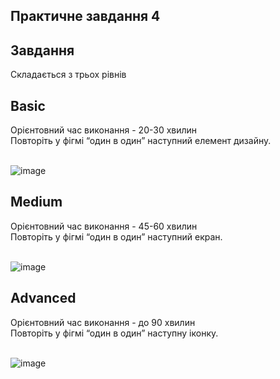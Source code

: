 Практичне завдання 4
---
## **Завдання**  
Складається з трьох рівнів
## Basic
Орієнтовний час виконання - 20-30 хвилин  
Повторіть у фігмі “один в один” наступний елемент дизайну.<br><br>  

![image](https://github.com/user-attachments/assets/3c992424-6bc4-4775-9934-825061c538ed)


## Medium
Орієнтовний час виконання - 45-60 хвилин  
Повторіть у фігмі “один в один” наступний екран.<br><br>  

![image](https://github.com/user-attachments/assets/9d4f98e0-43f2-4754-95aa-217f14c15e53)

## Advanced  
Орієнтовний час виконання - до 90 хвилин  
Повторіть у фігмі “один в один” наступну іконку.<br><br>  

![image](https://github.com/user-attachments/assets/d4699593-4436-4727-9ce3-25abb811c9f5)
